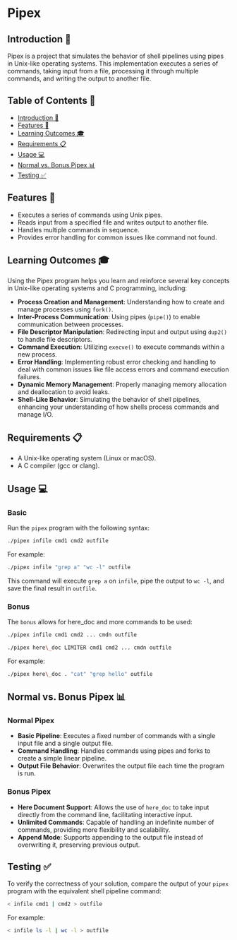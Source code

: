 # Pipex

## Introduction 🔗

Pipex is a project that simulates the behavior of shell pipelines using pipes in Unix-like operating systems. This implementation executes a series of commands, taking input from a file, processing it through multiple commands, and writing the output to another file.

## Table of Contents 📑

- [Introduction 🔗](##introduction-🔗)
- [Features 🌟](##features-🌟)
- [Learning Outcomes 🎓](##learning-outcomes-🎓)
- [Requirements 📋](##requirements-📋)
- [Usage 💻](##usage-💻)
- [Normal vs. Bonus Pipex 📊](##normal-vs-bonus-pipex-📊)
- [Testing ✅](##testing-✅)

## Features 🌟

- Executes a series of commands using Unix pipes.
- Reads input from a specified file and writes output to another file.
- Handles multiple commands in sequence.
- Provides error handling for common issues like command not found.

## Learning Outcomes 🎓

Using the Pipex program helps you learn and reinforce several key concepts in Unix-like operating systems and C programming, including:

- **Process Creation and Management**: Understanding how to create and manage processes using `fork()`.
- **Inter-Process Communication**: Using pipes (`pipe()`) to enable communication between processes.
- **File Descriptor Manipulation**: Redirecting input and output using `dup2()` to handle file descriptors.
- **Command Execution**: Utilizing `execve()` to execute commands within a new process.
- **Error Handling**: Implementing robust error checking and handling to deal with common issues like file access errors and command execution failures.
- **Dynamic Memory Management**: Properly managing memory allocation and deallocation to avoid leaks.
- **Shell-Like Behavior**: Simulating the behavior of shell pipelines, enhancing your understanding of how shells process commands and manage I/O.

## Requirements 📋

- A Unix-like operating system (Linux or macOS).
- A C compiler (gcc or clang).

## Usage 💻

### Basic
Run the `pipex` program with the following syntax:

```bash
./pipex infile cmd1 cmd2 outfile
```

For example:

```bash
./pipex infile "grep a" "wc -l" outfile
```
This command will execute `grep a` on `infile`, pipe the output to `wc -l`, and save the final result in `outfile`.

### Bonus
The `bonus` allows for here_doc and more commands to be used:

```bash
./pipex infile cmd1 cmd2 ... cmdn outfile
```

```bash
./pipex here\_doc LIMITER cmd1 cmd2 ... cmdn outfile
```
For example:

```bash
./pipex here\_doc . "cat" "grep hello" outfile
```


## Normal vs. Bonus Pipex 📊

### Normal Pipex

- **Basic Pipeline**: Executes a fixed number of commands with a single input file and a single output file.
- **Command Handling**: Handles commands using pipes and forks to create a simple linear pipeline.
- **Output File Behavior**: Overwrites the output file each time the program is run.

### Bonus Pipex

- **Here Document Support**: Allows the use of `here_doc` to take input directly from the command line, facilitating interactive input.
- **Unlimited Commands**: Capable of handling an indefinite number of commands, providing more flexibility and scalability.
- **Append Mode**: Supports appending to the output file instead of overwriting it, preserving previous output.

## Testing ✅

To verify the correctness of your solution, compare the output of your `pipex` program with the equivalent shell pipeline command:

```bash
< infile cmd1 | cmd2 > outfile
```

For example:

```bash
< infile ls -l | wc -l > outfile
```
